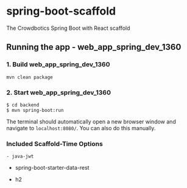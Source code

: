 # spring-boot-scaffold
The Crowdbotics Spring Boot with React scaffold

## Running the app - web_app_spring_dev_1360

### 1. Build web_app_spring_dev_1360
```
mvn clean package
```
### 2. Start web_app_spring_dev_1360
```
$ cd backend
$ mvn spring-boot:run
```


The terminal should automatically open a new browser window and navigate to `localhost:8080/`. You can also do this manually.

### Included Scaffold-Time Options

    - java-jwt






  - spring-boot-starter-data-rest



  - h2





